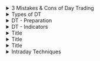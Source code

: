<details>
<summary>3 Mistakes & Cons of Day Trading</summary>
<br>

  Fail to 
  1. choose the right stock
  2. manage the risk
  3. find right entry/exit
  4. cap/cut the loss
  
  Disadvantage
  1. PoL ( possibility of Loss)
  2. Time Demanding
  3. Attention driven
  4. Stress and overtrading
  
  
</details>


<details>
<summary>Types of DT</summary>
<br>

Types
  1. Scalping => focus on very small profit
  2. Fading => trading against a prevailing trend
  3. Momentum => Join the move when stock price picks up , news & Volume
  4. S/R level => make money with daily votality, 15 mins charts to tag S/R , 3-4 months range
  
  
  
</details>


<details>
<summary>DT - Preparation</summary>
<br>

Preparation
  0. Chart should be 5 mins , 15min , 4h timeframe basis
  1. R/R ratio => 1:2
  2. find out the right stock
  3. Postion size => account size(how much you need in your trading account) = daily target * 100
  4. Calculate the risk => should not be > 2% of account size
  5. determine trade size => max risk / strategy risk(say 0.5)
  
  
Screener => Choose the right stock 
  1. High Avg Volume(90 days) > 100k
  2. High Relative Volumen > 2
  3. Catalyst (Fresh and News)
  4. Low to medium float => < 10M low float , 10-500M medium float , > 500M large float
  
  
Scale out the trade
  => Partially close the positions and let rest move further with market movement 
  <img width="407" alt="image" src="https://user-images.githubusercontent.com/75510135/202944403-b75f99fe-94f3-4e2c-8ceb-ff86a79e9fe7.png">

Screener - to list out the filter stocks for specific trading strategy
 - Momentum TS
  <img width="602" alt="image" src="https://user-images.githubusercontent.com/75510135/202953130-5f3aa4e3-fbe0-407e-8745-c2e06fd9d23c.png">
 or another set of filter , in case , stocks are not listed in above criteria
  <img width="689" alt="image" src="https://user-images.githubusercontent.com/75510135/202954656-2b5a1370-6eef-4bcf-be6a-eccf831cdc14.png">

  
- Reversal TS, add extra pattern filter , on 1day chart timeframe basis
  <img width="830" alt="image" src="https://user-images.githubusercontent.com/75510135/202953529-3eef48eb-fef5-4920-b4e6-601773f70be7.png">

  <img width="792" alt="image" src="https://user-images.githubusercontent.com/75510135/202953692-14724ca0-cb80-49ce-891c-2a278a30cafe.png">

 
</details>


<details>
<summary>DT - Indicators</summary>
<br>

 Indicators
  1. 5 or 10 EMA
  2. Bollinger Band(setup 20, 2)   -  look for entry when BB starts expanding either side after sideways trading
  3. RSI - (30 - buy, 60 - sell)(14 days, close)
  4. Volumn - should be higher > double when entry has to be made
  
 <img width="595" alt="image" src="https://user-images.githubusercontent.com/75510135/202960452-90d4eac7-0090-4855-ae80-b5c3e632f019.png">

- Trading single via Indicators, 5 mins timeframe
  1. GAP screener - list out the stocks
  - wait for right candle to sell / buy , BBand shall be used for resistance/exit signal
  - in case there is a sharp candle outside BBand, it signals swing movement(reverse trading)
  
  
  
  
</details>



<details>
<summary>Title</summary>
<br>


  
</details>
  
<details>
<summary>Title</summary>
<br>


  
</details>

  
<details>
<summary>Title</summary>
<br>


  
</details>

 


<details>
<summary>Intraday Techniques</summary>
<br>

  <img width="1206" alt="image" src="https://user-images.githubusercontent.com/75510135/201529186-17292af7-3e06-4c50-a62f-7f566c906561.png">
  
  - example
  <img width="1206" alt="image" src="https://user-images.githubusercontent.com/75510135/201529419-c06cfc4d-3ed6-4004-9057-246cfc00ca01.png">

  <img width="1206" alt="image" src="https://user-images.githubusercontent.com/75510135/201529512-e11ae677-d7de-4884-be2b-fcf4e30c45cd.png">

  <img width="1206" alt="image" src="https://user-images.githubusercontent.com/75510135/201529540-9a80a719-6c23-4309-a566-85ceb2dd21dc.png">

  <img width="1206" alt="image" src="https://user-images.githubusercontent.com/75510135/201529580-aaeb816a-4fd7-4be5-9ac5-78eaf97a519a.png">

  - example
  <img width="1206" alt="image" src="https://user-images.githubusercontent.com/75510135/201529663-2d88d72b-1bcd-43a5-9dd4-04350077cfdf.png">

  <img width="1206" alt="image" src="https://user-images.githubusercontent.com/75510135/201529717-417d75a1-9f2a-4643-ba53-df8e6be30144.png">

  <img width="1206" alt="image" src="https://user-images.githubusercontent.com/75510135/201529810-78b5228f-403a-45f6-bf09-90743925322f.png">

  <img width="1206" alt="image" src="https://user-images.githubusercontent.com/75510135/201529867-ce1acaa0-e49b-4b11-902f-401ed4b358b1.png">

  <img width="1206" alt="image" src="https://user-images.githubusercontent.com/75510135/201529949-fca1ec9d-c5cc-4861-a828-677765e444f2.png">

  <img width="1206" alt="image" src="https://user-images.githubusercontent.com/75510135/201529964-9e6b847c-deeb-468d-8ca4-c023f79dce60.png">

  <img width="1206" alt="image" src="https://user-images.githubusercontent.com/75510135/201530013-9570be3d-48f5-4644-8c3f-0897f528aa7a.png">

  <img width="1206" alt="image" src="https://user-images.githubusercontent.com/75510135/201530058-9e04f08a-3a82-450d-8e23-174c2ba62f41.png">

  - example
  <img width="1206" alt="image" src="https://user-images.githubusercontent.com/75510135/201530078-1f1cc16a-6e21-4f96-9485-9082c30dd6d5.png">

  <img width="1206" alt="image" src="https://user-images.githubusercontent.com/75510135/201530125-1404e8c4-94f5-4872-94a7-74e71fd7fc92.png">

  
</details>



